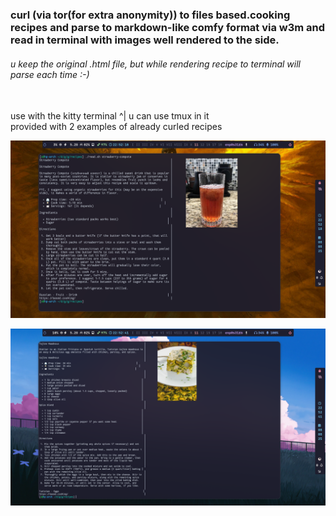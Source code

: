 ### curl (via tor(for extra anonymity)) to files based.cooking recipes and parse to markdown-like comfy format via w3m and read in terminal with images well rendered to the side.

###### u keep the original .html file, but while rendering recipe to terminal will parse each time :-)

<br>
use with the kitty terminal ^| u can use tmux in it

<br>
provided with 2 examples of already curled recipes


![strawberry compote](./docs_pix/2025-08-08_22:52:18.png)

![tajina](./docs_pix/2025-08-08_22:52:41.png)

